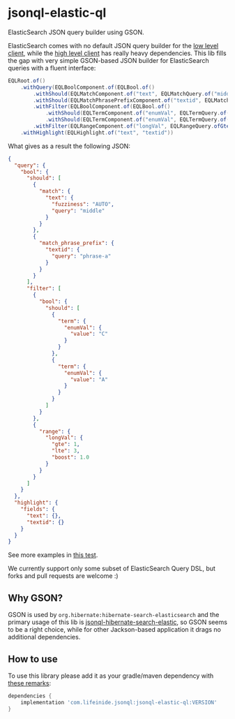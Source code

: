 # jsonql-elastic-ql

ElasticSearch JSON query builder using GSON.

ElasticSearch comes with no default JSON query builder for the [low level client](https://www.elastic.co/guide/en/elasticsearch/client/java-rest/master/java-rest-low.html), while the [high level client](https://www.elastic.co/guide/en/elasticsearch/client/java-rest/master/java-rest-high.html) has really heavy dependencies. This lib fills the gap with very simple GSON-based JSON builder for ElasticSearch queries with a fluent interface:
 
```java
EQLRoot.of()
    .withQuery(EQLBoolComponent.of(EQLBool.of()
        .withShould(EQLMatchComponent.of("text", EQLMatchQuery.of("middle").withAutoFuzziness()))
        .withShould(EQLMatchPhrasePrefixComponent.of("textid", EQLMatchPhrasePrefixQuery.of("phrase-a")))
        .withFilter(EQLBoolComponent.of(EQLBool.of()
            .withShould(EQLTermComponent.of("enumVal", EQLTermQuery.of("C")))
            .withShould(EQLTermComponent.of("enumVal", EQLTermQuery.of("A")))))
        .withFilter(EQLRangeComponent.of("longVal", EQLRangeQuery.ofGte(1L).withLte(3L)))))
    .withHighlight(EQLHighlight.of("text", "textid"))
```

What gives as a result the following JSON:

```json
{
  "query": {
    "bool": {
      "should": [
        {
          "match": {
            "text": {
              "fuzziness": "AUTO",
              "query": "middle"
            }
          }
        },
        {
          "match_phrase_prefix": {
            "textid": {
              "query": "phrase-a"
            }
          }
        }
      ],
      "filter": [
        {
          "bool": {
            "should": [
              {
                "term": {
                  "enumVal": {
                    "value": "C"
                  }
                }
              },
              {
                "term": {
                  "enumVal": {
                    "value": "A"
                  }
                }
              }
            ]
          }
        },
        {
          "range": {
            "longVal": {
              "gte": 1,
              "lte": 3,
              "boost": 1.0
            }
          }
        }
      ]
    }
  },
  "highlight": {
    "fields": {
      "text": {},
      "textid": {}
    }
  }
}
```  
 
See more examples in [this test](src/test/java/com/lifeinide/jsonql/elasticql/test/ElasticQLTest.java).

We currently support only some subset of ElasticSearch Query DSL, but forks and pull requests are welcome :)

## Why GSON?

GSON is used by `org.hibernate:hibernate-search-elasticsearch` and the primary usage of this lib is [jsonql-hibernate-search-elastic](https://github.com/json-ql/jsonql-hibernate-search-elastic), so GSON seems to be a right choice,  while for other Jackson-based application it drags no additional dependencies.   

## How to use

To use this library please add it as your gradle/maven dependency with [these remarks](https://github.com/json-ql/jsonql-core#how-to-use):

```groovy
dependencies {
    implementation 'com.lifeinide.jsonql:jsonql-elastic-ql:VERSION'
}
```
